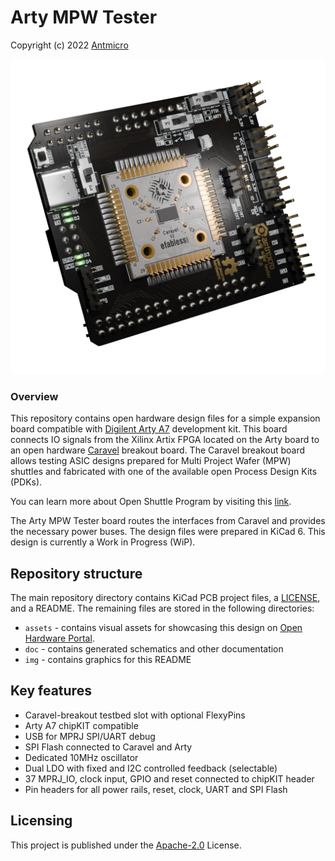 # Arty MPW Tester

Copyright (c) 2022 [Antmicro](https://www.antmicro.com)

![MPW tester Arty](/img/arty-mpw-tester.png)

### Overview

This repository contains open hardware design files for a simple expansion board compatible with [Digilent Arty A7](https://digilent.com/shop/arty-a7-artix-7-fpga-development-board/) development kit.
This board connects IO signals from the Xilinx Artix FPGA located on the Arty board to an open hardware [Caravel](https://github.com/efabless/caravel_board) breakout board.
The Caravel breakout board allows testing ASIC designs prepared for Multi Project Wafer (MPW) shuttles and fabricated with one of the available open Process Design Kits (PDKs).

You can learn more about Open Shuttle Program by visiting this [link](https://efabless.com/open_shuttle_program).

The Arty MPW Tester board routes the interfaces from Caravel and provides the necessary power buses.
The design files were prepared in KiCad 6. This design is currently a Work in Progress (WiP).

## Repository structure

The main repository directory contains KiCad PCB project files, a [LICENSE](LICENSE), and a README.
The remaining files are stored in the following directories:

* `assets` - contains visual assets for showcasing this design on [Open Hardware Portal](https://openhardware.antmicro.com/boards/arty-mpw-tester).
* `doc` - contains generated schematics and other documentation
* `img` - contains graphics for this README

## Key features

* Caravel-breakout testbed slot with optional FlexyPins
* Arty A7 chipKIT compatible
* USB for MPRJ SPI/UART debug
* SPI Flash connected to Caravel and Arty
* Dedicated 10MHz oscillator
* Dual LDO with fixed and I2C controlled feedback (selectable)
* 37 MPRJ_IO, clock input, GPIO and reset connected to chipKIT header
* Pin headers for all power rails, reset, clock, UART and SPI Flash

## Licensing

This project is published under the [Apache-2.0](LICENSE) License.
